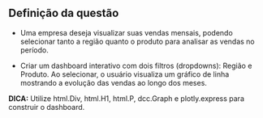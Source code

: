 ## Definição da questão

- Uma empresa deseja visualizar suas vendas mensais, podendo selecionar tanto a região quanto o produto para analisar as vendas no período.

- Criar um dashboard interativo com dois filtros (dropdowns): Região e Produto. Ao selecionar, o usuário visualiza um gráfico de linha mostrando a evolução das vendas ao longo dos meses.

<strong>DICA:</strong> Utilize html.Div, html.H1, html.P, dcc.Graph e plotly.express para construir o dashboard.